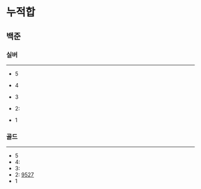 # 누적합
## 
## 백준

### 실버

---

- 5
- 4
- 3
- 2:

- 1

### 골드

---

- 5
- 4:
- 3:
- 2:
[9527](9527%2F9527.md)
- 1

